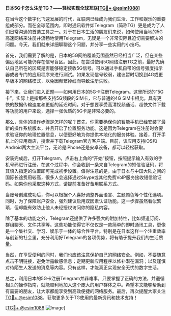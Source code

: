 **日本5G卡怎么注册TG？——轻松实现全球互联[[TG💪+ @esim1088](https://t.me/s/esim1088)]**

在当今这个数字化飞速发展的时代，互联网已经成为我们生活、工作和娱乐的重要组成部分。而在全球范围内，即时通讯软件如Telegram（简称TG）更是成为了人们日常沟通的首选工具之一。对于在日本生活的朋友们来说，如何使用当地的5G高速网络来注册并流畅地使用Telegram，无疑是一个非常实际且迫切需要解决的问题。今天，我们就来详细聊聊这个问题，并分享一些实用的小技巧。

首先，我们需要了解的是，日本的5G网络覆盖范围虽然已经相当广泛，但在某些偏远地区可能仍存在信号盲区。因此，在尝试使用5G网络注册TG之前，最好先确认自己所在的区域是否能够稳定接收5G信号。可以通过手机自带的信号强度指示器或者专门的应用程序来进行测试。如果发现信号较弱，建议暂时切换到4G或更早版本的网络模式，以免因频繁掉线而导致注册失败。

接下来，让我们进入正题——如何用日本的5G卡注册Telegram。这里所说的“5G卡”，实际上是指那些支持5G频段的SIM卡，它与普通的4G SIM卡相比，具有更快的数据传输速度和更低的延迟时间。对于想要享受高清视频通话、超快文件下载等功能的用户来说，选择一张优质的5G卡是非常必要的。

那么，具体的操作步骤是怎样的呢？首先，你需要确保你的智能手机已经安装了最新的操作系统版本，并且开启了位置服务功能。这是因为Telegram在注册时会要求验证你的地理位置信息，以便更好地为你提供本地化的服务体验。接着，打开手机上的应用商店，搜索并下载Telegram官方客户端。目前，该应用支持iOS和Android两大主流平台，无论是iPhone还是安卓设备，都可以轻松获取。

安装完成后，打开Telegram，点击右上角的“开始”按钮，按照提示输入有效的手机号码进行注册。在这个过程中，你会收到一条来自Telegram的短信验证码，将其填入指定的位置即可完成初步设置。值得注意的是，由于日本与中国大陆之间的国际长途费用较高，很多人会选择通过Skype或其他免费VoIP服务接收短信验证码。如果你也采取这种方式，请提前准备好备用联系方式。

当账号创建成功后，你可以根据个人喜好调整界面语言、主题颜色等个性化选项。同时，为了保障账户安全，强烈建议启用双因素认证功能。这一步骤虽然看似繁琐，但却能有效防止他人未经授权访问你的隐私内容。

除了基本的功能之外，Telegram还提供了许多强大的附加特性，比如频道订阅、群组聊天、文件共享等。这些功能使得它不仅仅是一款简单的即时通讯工具，更像是一个集社交、学习、娱乐于一体的综合性平台。特别是在日本这样一个注重效率与创新的社会里，充分利用好Telegram的各项优势，将有助于提升我们的生活质量。

当然，在享受便利的同时，我们也应该注意保护自己的网络安全。例如，不要随意点击不明链接，避免泄露敏感信息；定期更新应用程序以修补潜在漏洞；以及谨慎对待陌生人发送的消息等内容。只有这样，才能真正实现安全无忧的数字生活。

总之，利用日本的5G卡注册Telegram并非难事，只要掌握了正确的方法，并遵循相关的操作指南，就能顺利地加入这个庞大的用户群体之中。希望本文能够帮助到有需要的朋友，让大家都能享受到高效便捷的网络服务。最后，再次提醒大家关注[TG💪+ @esim1088](https://t.me/s/esim1088)，获取更多关于TG使用的最新资讯和技术支持！

[[TG💪+ @esim1088](https://t.me/s/esim1088) ![Image](https://i.postimg.cc/4NQfJmqS/Snipaste-2025-05-13-00-14-12.png)]